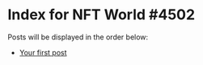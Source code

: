 # Index for NFT World #4502
Posts will be displayed in the order below:

- [Your first post](./001-first.md)

